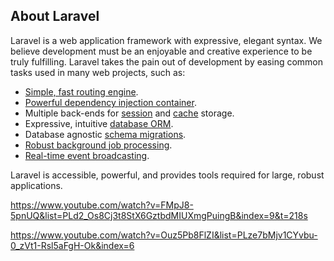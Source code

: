 ## About Laravel

Laravel is a web application framework with expressive, elegant syntax. We believe development must be an enjoyable and creative experience to be truly fulfilling. Laravel takes the pain out of development by easing common tasks used in many web projects, such as:

- [Simple, fast routing engine](https://laravel.com/docs/routing).
- [Powerful dependency injection container](https://laravel.com/docs/container).
- Multiple back-ends for [session](https://laravel.com/docs/session) and [cache](https://laravel.com/docs/cache) storage.
- Expressive, intuitive [database ORM](https://laravel.com/docs/eloquent).
- Database agnostic [schema migrations](https://laravel.com/docs/migrations).
- [Robust background job processing](https://laravel.com/docs/queues).
- [Real-time event broadcasting](https://laravel.com/docs/broadcasting).

Laravel is accessible, powerful, and provides tools required for large, robust applications.



https://www.youtube.com/watch?v=FMpJ8-5pnUQ&list=PLd2_Os8Cj3t8StX6GztbdMIUXmgPuingB&index=9&t=218s

https://www.youtube.com/watch?v=Ouz5Pb8FlZI&list=PLze7bMjv1CYvbu-0_zVt1-Rsl5aFgH-Ok&index=6
